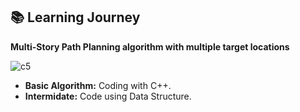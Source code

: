 ## 📚 Learning Journey

 **Multi-Story Path Planning algorithm with multiple target locations**

   ![c5](https://github.com/user-attachments/assets/ee5d8a32-b8db-4713-9f7e-5375fed4388f)

   
   - **Basic Algorithm:** Coding with C++.
   - **Intermidate:** Code using Data Structure.

